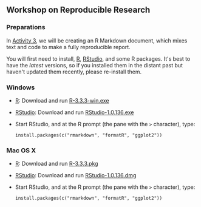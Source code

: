 ## Workshop on Reproducible Research

### Preparations

In [Activity 3](../Activity3), we will be creating an R Markdown
document, which mixes text and code to make a fully reproducible
report.

You will first need to install,
[R](https://cran.rstudio.com),
[RStudio](https://www.rstudio.com/products/rstudio/download/), and
some R packages. It's best to have the *latest* versions, so if you
installed them in the distant past but haven't updated them recently,
please re-install them.


### Windows

- [R](http://cran.rstudio.com): Download and run
  [R-3.3.3-win.exe](https://cran.rstudio.com/bin/windows/base/R-3.3.3-win.exe)

- [RStudio](https://www.rstudio.com/products/rstudio/download/):
  Download and run
  [RStudio-1.0.136.exe](https://download1.rstudio.org/RStudio-1.0.136.exe)

- Start RStudio, and at the R prompt (the pane with the `>`
  character), type:

      install.packages(c("rmarkdown", "formatR", "ggplot2"))

### Mac OS X

- [R](http://cran.rstudio.com): Download and run
  [R-3.3.3.pkg](https://cran.rstudio.com/bin/macosx/R-3.3.3.pkg)

- [RStudio](https://www.rstudio.com/products/rstudio/download/):
  Download and run
  [RStudio-1.0.136.dmg](https://download1.rstudio.org/RStudio-1.0.136.dmg)

- Start RStudio, and at the R prompt (the pane with the `>`
  character), type:

      install.packages(c("rmarkdown", "formatR", "ggplot2"))
